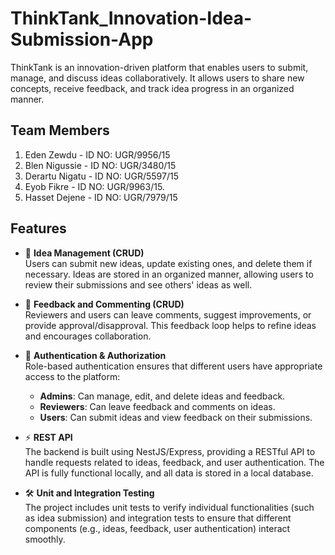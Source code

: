 # ThinkTank_Innovation-Idea-Submission-App
ThinkTank is an innovation-driven platform that enables users to submit, manage, and discuss ideas collaboratively. It allows users to share new concepts, receive feedback, and track idea progress in an organized manner.
## Team Members
1. Eden Zewdu - ID NO: UGR/9956/15
2. Blen Nigussie - ID NO: UGR/3480/15
3. Derartu Nigatu - ID NO: UGR/5597/15
4. Eyob Fikre - ID NO: UGR/9963/15.
5. Hasset Dejene - ID NO: UGR/7979/15
## Features

- 📝 **Idea Management (CRUD)**  
  Users can submit new ideas, update existing ones, and delete them if necessary. Ideas are stored in an organized manner, allowing users to review their submissions and see others' ideas as well.

- 💬 **Feedback and Commenting (CRUD)**  
  Reviewers and users can leave comments, suggest improvements, or provide approval/disapproval. This feedback loop helps to refine ideas and encourages collaboration.

- 🔐 **Authentication & Authorization**  
  Role-based authentication ensures that different users have appropriate access to the platform:  
  - **Admins**: Can manage, edit, and delete ideas and feedback.  
  - **Reviewers**: Can leave feedback and comments on ideas.  
  - **Users**: Can submit ideas and view feedback on their submissions.

- ⚡ **REST API**  
  The backend is built using NestJS/Express, providing a RESTful API to handle requests related to ideas, feedback, and user authentication. The API is fully functional locally, and all data is stored in a local database.

- 🛠 **Unit and Integration Testing**  
  The project includes unit tests to verify individual functionalities (such as idea submission) and integration tests to ensure that different components (e.g., ideas, feedback, user authentication) interact smoothly.

